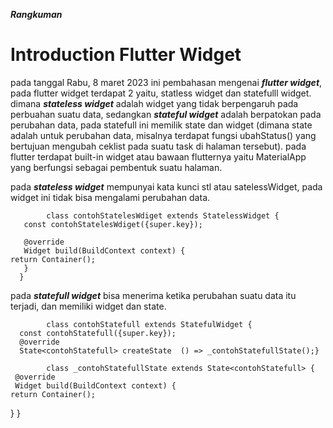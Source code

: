 
***Rangkuman*** 

# Introduction Flutter Widget




pada tanggal Rabu, 8 maret 2023 ini pembahasan mengenai ***flutter widget***, pada flutter widget terdapat 2 yaitu, statless widget dan statefulll widget. dimana ***stateless widget*** adalah widget yang tidak berpengaruh pada perbuahan suatu data, sedangkan ***stateful widget*** adalah berpatokan pada perubahan data, pada statefull ini memilik state dan widget (dimana state adalah untuk perubahan data, misalnya terdapat fungsi ubahStatus() yang bertujuan mengubah ceklist pada suatu task di halaman tersebut). pada flutter terdapat built-in widget atau bawaan flutternya yaitu MaterialApp yang berfungsi sebagai pembentuk suatu halaman.

pada ***stateless widget*** mempunyai kata kunci stl atau satelessWidget, pada widget ini tidak bisa mengalami perubahan data.

            class contohStatelesWdiget extends StatelessWidget {
       const contohStatelesWdiget({super.key});

       @override
       Widget build(BuildContext context) {
    return Container();
       }
      }
pada ***statefull widget*** bisa menerima ketika perubahan suatu data itu terjadi, dan memiliki widget dan state.

            class contohStatefull extends StatefulWidget {
      const contohStatefull({super.key});
      @override
      State<contohStatefull> createState  () => _contohStatefullState();}
            
            class _contohStatefullState extends State<contohStatefull> {
     @override
     Widget build(BuildContext context) {
    return Container();
  }
}